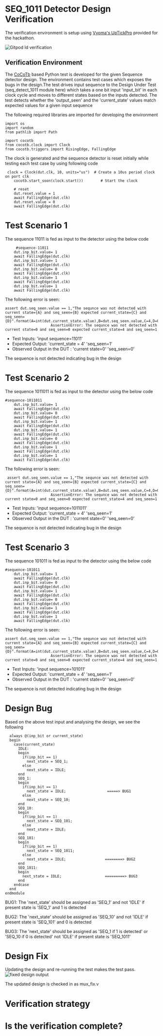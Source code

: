 # SEQ_1011 Detector Design Verification
The verification environment is setup using [Vyoma's UpTickPro](https://vyomasystems.com/) provided for the hackathon.

![Gitpod Id verification](https://github.com/vyomasystems-lab/challenges-DarshanDattaNaik/blob/master/initial%20tool.png)

## Verification Environment
The [CoCoTb](https://www.cocotb.org/) based Python test is developed for the given Sequence detector design. The environment contains test cases which exposes the bugs in the design.The test drives input sequence to the Design Under Test (seq_detect_1011 module here) which takes a one bit input 'input_bit' in each clock cycle and moves to different states based on the inputs detected. The test detects whether the 'output_seen' and the 'current_state' values match expected values for a given input sequence

The following required libraries are imported for developing the environment
```
import os
import random
from pathlib import Path

import cocotb
from cocotb.clock import Clock
from cocotb.triggers import RisingEdge, FallingEdge
```

The clock is generated and the sequence detector is reset initially while testing each test case by using following code 
```
 clock = Clock(dut.clk, 10, units="us")  # Create a 10us period clock on port clk
    cocotb.start_soon(clock.start())        # Start the clock

    # reset
    dut.reset.value = 1
    await FallingEdge(dut.clk)  
    dut.reset.value = 0
    await FallingEdge(dut.clk)

```

# Test Scenario 1

The sequence 11011 is fed as input to the detector using the below code

```
     #sequence-11011 
    dut.inp_bit.value= 1
    await FallingEdge(dut.clk)
    dut.inp_bit.value= 1
    await FallingEdge(dut.clk)
    dut.inp_bit.value= 0
    await FallingEdge(dut.clk)
    dut.inp_bit.value= 1
    await FallingEdge(dut.clk)
    dut.inp_bit.value= 1
    await FallingEdge(dut.clk)
```

The following error is seen:

```
assert dut.seq_seen.value == 1,"The sequnce was not detected with current state={A} and seq_seen={B} expected current_state={C} and seq_seen={D}".format(A=int(dut.current_state.value),B=dut.seq_seen.value,C=4,D=0b1)
                     AssertionError: The sequnce was not detected with current state=0 and seq_seen=0 expected current_state=4 and seq_seen=1
```

- Test Inputs: 'input sequence=11011'  
- Expected Output: 'current_state = 4' 'seq_seen=1'
- Observed Output in the DUT : 'current state=0' 'seq_seen=0'

The sequence is not detected indicating bug in the design

# Test Scenario 2

The sequence 1011011 is fed as input to the detector using the below code

```
#sequence-1011011
    dut.inp_bit.value= 1
    await FallingEdge(dut.clk)
    dut.inp_bit.value= 0
    await FallingEdge(dut.clk)
    dut.inp_bit.value= 1
    await FallingEdge(dut.clk)
    dut.inp_bit.value= 1
    await FallingEdge(dut.clk)
    dut.inp_bit.value= 0
    await FallingEdge(dut.clk)
    dut.inp_bit.value= 1
    await FallingEdge(dut.clk)
    dut.inp_bit.value= 1
    await FallingEdge(dut.clk)
```

The following error is seen:

```
 assert dut.seq_seen.value == 1,"The sequnce was not detected with current state={A} and seq_seen={B} expected current_state={C} and seq_seen={D}".format(A=int(dut.current_state.value),B=dut.seq_seen.value,C=4,D=0b1)
                     AssertionError: The sequnce was not detected with current state=0 and seq_seen=0 expected current_state=4 and seq_seen=1
```
- Test Inputs: 'input sequence=1011011'  
- Expected Output: 'current_state = 4' 'seq_seen=1'
- Observed Output in the DUT : 'current state=0' 'seq_seen=0'

The sequence is not detected indicating bug in the design

# Test Scenario 3

The sequence 101011 is fed as input to the detector using the below code

```
#sequence-101011
    dut.inp_bit.value= 1
    await FallingEdge(dut.clk)
    dut.inp_bit.value= 0
    await FallingEdge(dut.clk)
    dut.inp_bit.value= 1
    await FallingEdge(dut.clk)
    dut.inp_bit.value= 0
    await FallingEdge(dut.clk)
    dut.inp_bit.value= 1
    await FallingEdge(dut.clk)
    dut.inp_bit.value= 1
    await FallingEdge(dut.clk)
```

The following error is seen:

```
assert dut.seq_seen.value == 1,"The sequnce was not detected with current state={A} and seq_seen={B} expected current_state={C} and seq_seen={D}".format(A=int(dut.current_state.value),B=dut.seq_seen.value,C=4,D=0b1)
                     AssertionError: The sequnce was not detected with current state=0 and seq_seen=0 expected current_state=4 and seq_seen=1
```
- Test Inputs: 'input sequence=101011'  
- Expected Output: 'current_state = 4' 'seq_seen=1'
- Observed Output in the DUT : 'current state=0' 'seq_seen=0'

The sequence is not detected indicating bug in the design

# Design Bug

Based on the above test input and analysing the design, we see the following

```
  always @(inp_bit or current_state)
  begin
    case(current_state)
      IDLE:
      begin
        if(inp_bit == 1)
          next_state = SEQ_1;
        else
          next_state = IDLE;
      end
      SEQ_1:
      begin
        if(inp_bit == 1)
          next_state = IDLE;                   =====> BUG1
        else
          next_state = SEQ_10;
      end
      SEQ_10:
      begin
        if(inp_bit == 1)
          next_state = SEQ_101;
        else
          next_state = IDLE;
      end
      SEQ_101:
      begin
        if(inp_bit == 1)
          next_state = SEQ_1011;
        else
          next_state = IDLE;                  ========> BUG2   
      end
      SEQ_1011:
      begin
        next_state = IDLE;                    =========> BUG3
      end
    endcase
  end
endmodule
```

BUG1: The 'next_state' should be assigned as 'SEQ_1' and not 'IDLE' if present state is 'SEQ_1' and 1 is detected  

BUG2: The 'next_state' should be assigned as 'SEQ_10' and not 'IDLE' if present state is 'SEQ_101' and 0 is detected

BUG3: The 'next_state' should be assigned as 'SEQ_1 if 1 is detected' or 'SEQ_10 if 0 is detected'  not 'IDLE' if present state is 'SEQ_1011' 

# Design Fix
Updating the design and re-running the test makes the test pass.
![fixed design output](https://github.com/vyomasystems-lab/challenges-DarshanDattaNaik/blob/master/Design1_passed_test.png)

The updated design is checked in as mux_fix.v

# Verification strategy

# Is the verification complete?








